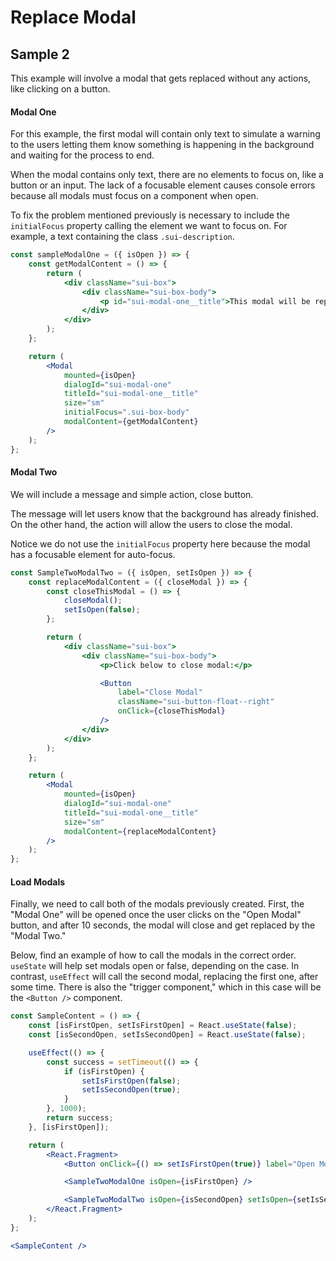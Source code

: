 # Replace Modal

## Sample 2

This example will involve a modal that gets replaced without any actions, like clicking on a button.

#### **Modal One**

For this example, the first modal will contain only text to simulate a warning to the users letting them know something is happening in the background and waiting for the process to end.

When the modal contains only text, there are no elements to focus on, like a button or an input. The lack of a focusable element causes console errors because all modals must focus on a component when open.

To fix the problem mentioned previously is necessary to include the `initialFocus` property calling the element we want to focus on. For example, a text containing the class `.sui-description`.

```jsx
const sampleModalOne = ({ isOpen }) => {
	const getModalContent = () => {
		return (
			<div className="sui-box">
				<div className="sui-box-body">
					<p id="sui-modal-one__title">This modal will be replaced in 3 seconds...</p>
				</div>
			</div>
		);
	};

	return (
		<Modal
			mounted={isOpen}
			dialogId="sui-modal-one"
			titleId="sui-modal-one__title"
			size="sm"
			initialFocus=".sui-box-body"
			modalContent={getModalContent}
		/>
	);
};
```

#### **Modal Two**

We will include a message and simple action, close button.

The message will let users know that the background has already finished. On the other hand, the action will allow the users to close the modal.

Notice we do not use the `initialFocus` property here because the modal has a focusable element for auto-focus.

```jsx
const SampleTwoModalTwo = ({ isOpen, setIsOpen }) => {
	const replaceModalContent = ({ closeModal }) => {
		const closeThisModal = () => {
			closeModal();
			setIsOpen(false);
		};

		return (
			<div className="sui-box">
				<div className="sui-box-body">
					<p>Click below to close modal:</p>

					<Button
						label="Close Modal"
						className="sui-button-float--right"
						onClick={closeThisModal}
					/>
				</div>
			</div>
		);
	};

	return (
		<Modal
			mounted={isOpen}
			dialogId="sui-modal-one"
			titleId="sui-modal-one__title"
			size="sm"
			modalContent={replaceModalContent}
		/>
	);
};
```

#### **Load Modals**

Finally, we need to call both of the modals previously created. First, the "Modal One" will be opened once the user clicks on the "Open Modal" button, and after 10 seconds, the modal will close and get replaced by the "Modal Two."

Below, find an example of how to call the modals in the correct order. `useState` will help set modals open or false, depending on the case. In contrast, `useEffect` will call the second modal, replacing the first one, after some time. There is also the "trigger component," which in this case will be the `<Button />` component.

```jsx
const SampleContent = () => {
	const [isFirstOpen, setIsFirstOpen] = React.useState(false);
	const [isSecondOpen, setIsSecondOpen] = React.useState(false);

	useEffect(() => {
		const success = setTimeout(() => {
			if (isFirstOpen) {
				setIsFirstOpen(false);
				setIsSecondOpen(true);
			}
		}, 1000);
		return success;
	}, [isFirstOpen]);

	return (
		<React.Fragment>
			<Button onClick={() => setIsFirstOpen(true)} label="Open Modal" />

			<SampleTwoModalOne isOpen={isFirstOpen} />

			<SampleTwoModalTwo isOpen={isSecondOpen} setIsOpen={setIsSecondOpen} />
		</React.Fragment>
	);
};

<SampleContent />
```
